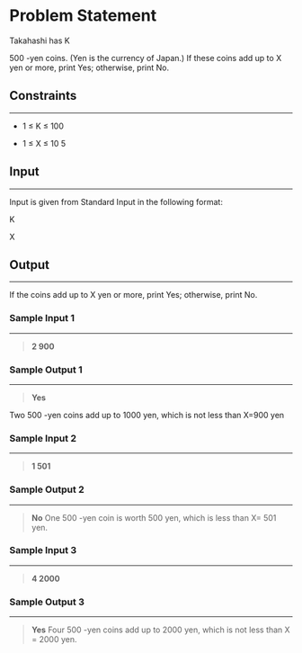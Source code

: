 
# Problem Statement

Takahashi has 
K
 
500
-yen coins. (Yen is the currency of Japan.) If these coins add up to 
X
 yen or more, print Yes; otherwise, print No.

## Constraints
---
* 1
≤
K
≤
100

* 1
≤
X
≤
10
5

## Input
----
Input is given from Standard Input in the following format:

K
 
X


## Output
---
If the coins add up to 
X
 yen or more, print Yes; otherwise, print No.

### Sample Input 1
----
> **2 900**

### Sample Output  1
----
> **Yes**

Two 
500
-yen coins add up to 
1000
 yen, which is not less than 
X=900 yen

 ### Sample Input 2
----
> **1 501**

### Sample Output  2
----
> **No**
One 
500
-yen coin is worth 
500
 yen, which is less than 
X=
501
 yen.

 ### Sample Input 3
----
> **4 2000**

### Sample Output  3
----
> **Yes**
Four 
500
-yen coins add up to 
2000
 yen, which is not less than 
X
=
2000
 yen.


